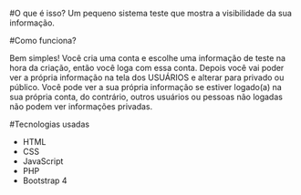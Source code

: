#O que é isso?
Um pequeno sistema teste que mostra a visibilidade da sua informação.

#Como funciona?

Bem simples! Você cria uma conta e escolhe uma informação de teste na hora da criação, então você loga com essa conta.
Depois você vai poder ver a própria informação na tela dos USUÁRIOS e alterar para privado ou público.
Você pode ver a sua própria informação se estiver logado(a) na sua própria conta, do contrário, outros usuários ou pessoas não logadas não podem ver informações privadas.

#Tecnologias usadas
- HTML
- CSS
- JavaScript
- PHP
- Bootstrap 4
